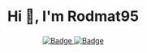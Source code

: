 <div id="header" align="center">
<h1 align="center"> Hi 👋, I'm Rodmat95 </h1>
<h3 align="center">  </h3>
</div>

<div id="badges" align="center">
<a href="" targer="_blank">
<img scr="" alt=" Badge" />
</a>

<a href="" targer="_blank">
<img scr="" alt=" Badge" />
</a>
</div>


<!--
**rodmat95/rodmat95** is a ✨ _special_ ✨ repository because its `README.md` (this file) appears on your GitHub profile.

Here are some ideas to get you started:

- 🔭 I’m currently working on ...
- 🌱 I’m currently learning ...
- 👯 I’m looking to collaborate on ...
- 🤔 I’m looking for help with ...
- 💬 Ask me about ...
- 📫 How to reach me: ...
- 😄 Pronouns: ...
- ⚡ Fun fact: ...
-->

